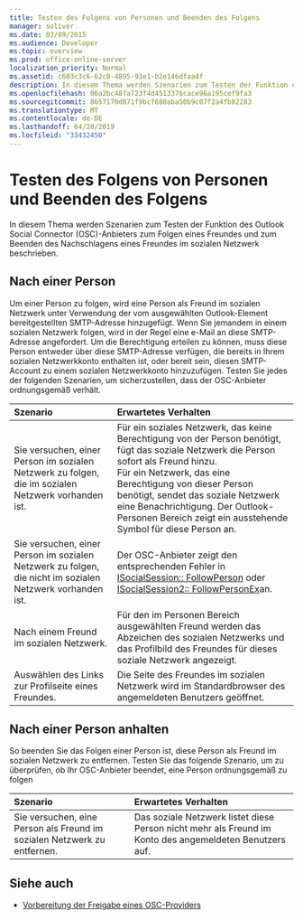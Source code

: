 ```yaml
---
title: Testen des Folgens von Personen und Beenden des Folgens
manager: soliver
ms.date: 03/09/2015
ms.audience: Developer
ms.topic: overview
ms.prod: office-online-server
localization_priority: Normal
ms.assetid: c603c3c6-62c8-4895-93e1-b2e146dfaa4f
description: In diesem Thema werden Szenarien zum Testen der Funktion des Outlook Social Connector (OSC)-Anbieters zum Folgen eines Freundes und zum Beenden des Nachschlagens eines Freundes im sozialen Netzwerk beschrieben.
ms.openlocfilehash: 06a2bc48fa723f4d4513376cace96a195cef9fa3
ms.sourcegitcommit: 8657170d071f9bcf680aba50b9c07f2a4fb82283
ms.translationtype: MT
ms.contentlocale: de-DE
ms.lasthandoff: 04/28/2019
ms.locfileid: "33432450"
---
```

# <a name="testing-following-and-stop-following-persons"></a>Testen des Folgens von Personen und Beenden des Folgens

In diesem Thema werden Szenarien zum Testen der Funktion des Outlook Social Connector (OSC)-Anbieters zum Folgen eines Freundes und zum Beenden des Nachschlagens eines Freundes im sozialen Netzwerk beschrieben.
  
## <a name="following-a-person"></a>Nach einer Person

Um einer Person zu folgen, wird eine Person als Freund im sozialen Netzwerk unter Verwendung der vom ausgewählten Outlook-Element bereitgestellten SMTP-Adresse hinzugefügt. Wenn Sie jemandem in einem sozialen Netzwerk folgen, wird in der Regel eine e-Mail an diese SMTP-Adresse angefordert. Um die Berechtigung erteilen zu können, muss diese Person entweder über diese SMTP-Adresse verfügen, die bereits in Ihrem sozialen Netzwerkkonto enthalten ist, oder bereit sein, diesen SMTP-Account zu einem sozialen Netzwerkkonto hinzuzufügen. Testen Sie jedes der folgenden Szenarien, um sicherzustellen, dass der OSC-Anbieter ordnungsgemäß verhält.
  
|**Szenario**|**Erwartetes Verhalten**|
|:-----|:-----|
|Sie versuchen, einer Person im sozialen Netzwerk zu folgen, die im sozialen Netzwerk vorhanden ist.  <br/> |Für ein soziales Netzwerk, das keine Berechtigung von der Person benötigt, fügt das soziale Netzwerk die Person sofort als Freund hinzu.  <br/> Für ein Netzwerk, das eine Berechtigung von dieser Person benötigt, sendet das soziale Netzwerk eine Benachrichtigung. Der Outlook-Personen Bereich zeigt ein ausstehende Symbol für diese Person an.  <br/> |
|Sie versuchen, einer Person im sozialen Netzwerk zu folgen, die nicht im sozialen Netzwerk vorhanden ist.  <br/> |Der OSC-Anbieter zeigt den entsprechenden Fehler in [ISocialSession:: FollowPerson](isocialsession-followperson.md) oder [ISocialSession2:: FollowPersonEx](isocialsession2-followpersonex.md)an.  <br/> |
|Nach einem Freund im sozialen Netzwerk.  <br/> |Für den im Personen Bereich ausgewählten Freund werden das Abzeichen des sozialen Netzwerks und das Profilbild des Freundes für dieses soziale Netzwerk angezeigt.  <br/> |
|Auswählen des Links zur Profilseite eines Freundes.  <br/> |Die Seite des Freundes im sozialen Netzwerk wird im Standardbrowser des angemeldeten Benutzers geöffnet.  <br/> |
   
## <a name="stop-following-a-person"></a>Nach einer Person anhalten

So beenden Sie das Folgen einer Person ist, diese Person als Freund im sozialen Netzwerk zu entfernen. Testen Sie das folgende Szenario, um zu überprüfen, ob Ihr OSC-Anbieter beendet, eine Person ordnungsgemäß zu folgen
  
|**Szenario**|**Erwartetes Verhalten**|
|:-----|:-----|
|Sie versuchen, eine Person als Freund im sozialen Netzwerk zu entfernen.  <br/> |Das soziale Netzwerk listet diese Person nicht mehr als Freund im Konto des angemeldeten Benutzers auf.  <br/> |
   
## <a name="see-also"></a>Siehe auch

- [Vorbereitung der Freigabe eines OSC-Providers](getting-ready-to-release-an-osc-provider.md)

